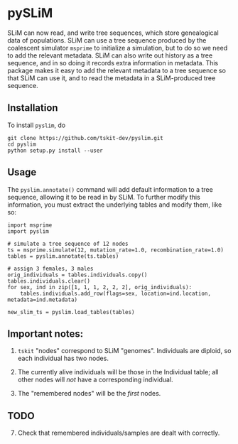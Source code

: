 # pySLiM

SLiM can now read, and write tree sequences, which store genealogical data of populations.
SLiM can use a tree sequence produced by the coalescent simulator `msprime` to initialize
a simulation, but to do so we need to add the relevant metadata. SLiM can also write out
history as a tree sequence, and in so doing it records extra information in metadata.
This package makes it easy to add the relevant metadata to a tree sequence so that SLiM
can use it, and to read the metadata in a SLiM-produced tree sequence.

## Installation

To install `pyslim`, do
```
git clone https://github.com/tskit-dev/pyslim.git
cd pyslim
python setup.py install --user
```


## Usage

The `pyslim.annotate()` command will add default information to a tree sequence, allowing
it to be read in by SLiM. To further modify this information, you must extract the underlying
tables and modify them, like so:
```
import msprime
import pyslim

# simulate a tree sequence of 12 nodes
ts = msprime.simulate(12, mutation_rate=1.0, recombination_rate=1.0)
tables = pyslim.annotate(ts.tables)

# assign 3 females, 3 males
orig_individuals = tables.individuals.copy()
tables.individuals.clear()
for sex, ind in zip([1, 1, 1, 2, 2, 2], orig_individuals):
    tables.individuals.add_row(flags=sex, location=ind.location, metadata=ind.metadata)

new_slim_ts = pyslim.load_tables(tables)
```


## Important notes:

1. `tskit` "nodes" correspond to SLiM "genomes".  Individuals are diploid, so each individual has two nodes.

2. The currently alive individuals will be those in the Individual table; all other nodes will *not*
    have a corresponding individual.

3. The "remembered nodes" will be the *first* nodes.


## TODO

7. Check that remembered individuals/samples are dealt with correctly.
